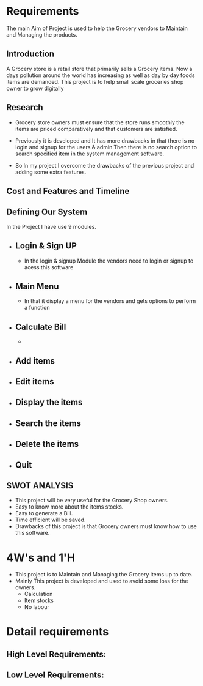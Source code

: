 
# Requirements

The main Aim of Project is used to help the Grocery vendors to Maintain and Managing the products.

## Introduction

A Grocery store is a retail store that primarily sells a Grocery items. Now a days pollution around the world has increasing as well as day by day foods items are demanded. This project is to help small scale groceries shop owner to grow digitally

## Research
 
 - Grocery store owners must ensure that the store runs smoothly the items are priced comparatively and that customers are satisfied.
- Previously it is developed and It has more drawbacks in that there is no login and signup for the users & admin.Then there is no search option to search specified item in the system management software. 

- So In my project I overcome the drawbacks of the previous project and adding some extra features.

## Cost and Features and Timeline

## Defining Our System
In the Project I have use 9 modules.
- ## Login & Sign UP
    - In the login & signup Module the vendors need to login or signup to  acess this software
- ## Main Menu
    - In that it display a menu for the vendors and gets options to perform a function
- ## Calculate Bill
    -
- ## Add items
- ## Edit items
- ## Display the items
- ## Search the items
- ## Delete the items
- ## Quit

## SWOT ANALYSIS
- This project will be very useful for the Grocery Shop owners.
- Easy to know more about the items stocks.
- Easy to generate a Bill.
- Time efficient will be  saved.
- Drawbacks of this project is that Grocery owners must know how to use this software.

# 4W's and 1'H

- This project is to Maintain and Managing the Grocery items up to date.
- Mainly This project is developed and used to avoid some loss for the owners.
    - Calculation
    - Item stocks
    - No labour
# Detail requirements

## High Level Requirements:

## Low Level Requirements:
